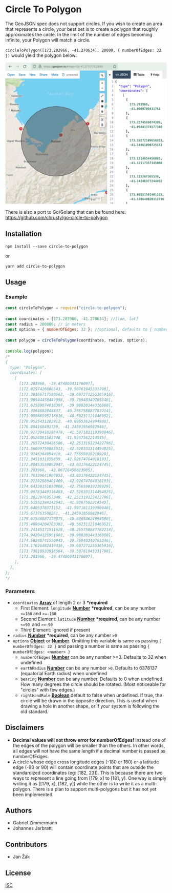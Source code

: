 # Circle To Polygon

The GeoJSON spec does not support circles. If you wish to create an area that represents a circle, your best bet is to create a polygon that roughly approximates the circle. In the limit of the number of edges becoming infinite, your Polygon will match a circle.

`circleToPolygon([173.283966, -41.270634], 20000, { numberOfEdges: 32 })` would yield the polygon below:

![Example of a polygon with 20000 meter radius, 32 edges and center in 173.283966,-41.270634 (lon,lat)](example.png "Example circle (20km radius with 32 edges)")

There is also a port to Go/Golang that can be found here: https://github.com/chrusty/go-circle-to-polygon

## Installation

`npm install --save circle-to-polygon`

or

`yarn add circle-to-polygon`

## Usage

### Example

```javascript
const circleToPolygon = require("circle-to-polygon");

const coordinates = [173.283966, -41.270634]; //[lon, lat]
const radius = 200000; // in meters
const options = { numberOfEdges: 32 }; //optional, defaults to { numberOfEdges: 32 }

const polygon = circleToPolygon(coordinates, radius, options);

console.log(polygon);
/*
{
  type: "Polygon",
  coordinates: [
    [
      [173.283966, -39.47400343176097],
      [172.8297426608343, -39.50761945331798],
      [172.39166717580562, -39.607271255365916],
      [171.98544458449058, -39.76940340765346],
      [171.62589074038397, -39.98820144316868],
      [171.3264802848837, -40.255758887782214],
      [171.09888995216616, -40.56231121046952],
      [170.9525431282912, -40.89653624994988],
      [170.894168491739, -41.24591956982946],
      [170.92739416288478, -41.597181119390946],
      [171.0524081585746, -41.9367562214545],
      [171.26572430426506, -42.251319123422796],
      [171.56009750883513, -42.528331314494025],
      [171.9246304894919, -42.75659019219929],
      [172.3451031959859, -42.92674764018193],
      [172.80453558092947, -43.03176422124745],
      [173.283966, -43.06726456823905],
      [173.76339641907052, -43.03176422124745],
      [174.22282880401409, -42.92674764018193],
      [174.64330151050808, -42.75659019219929],
      [175.00783449116483, -42.528331314494025],
      [175.3022076957349, -42.251319123422796],
      [175.51552384142542, -41.9367562214545],
      [175.6405378371152, -41.597181119390946],
      [175.673763508261, -41.24591956982946],
      [175.61538887170875, -40.89653624994988],
      [175.46904204783382, -40.56231121046952],
      [175.24145171511628, -40.255758887782214],
      [174.94204125961602, -39.98820144316868],
      [174.58248741550943, -39.76940340765346],
      [174.17626482419436, -39.607271255365916],
      [173.73818933916564, -39.50761945331798],
      [173.283966, -39.47400343176097],
    ],
  ],
};
*/
```

### Parameters

- `coordinates` **[Array][arraydef]** of length 2 or 3 **\*required**
  - First Element: `longitude` **[Number][numberdef]** **\*required**, can be any number `<=180` and `>=-180`
  - Second Element: `latitude` **[Number][numberdef]** **\*required**, can be any number `<=90 `and `>=-90`
  - Third Element: Ignored if present
- `radius` **[Number][numberdef]** **\*required**, can be any number `>0`
- `options` **[Object][objectdef]** or **[Number][numberdef]**. Omitting this variable is same as passing `{ numberOfEdges: 32 }` and passing a number is same as passing `{ numberOfEdges: <number> }`
  - `numberOfEdges` **[Number][numberdef]** can be any number >=3. Defaults to 32 when undefined
  - `earthRadius` **[Number][numberdef]** can be any number `>0`. Defaults to 6378137 (equatorial Earth radius) when undefined
  - `bearing` **[Number][numberdef]** can be any number. Defaults to 0 when undefined. How many degrees the circle should be rotated. (Most noticeable for "circles" with few edges.)
  - `rightHandRule` **[Boolean][booldef]** default to false when undefined. If true, the circle will be drawn in the opposite direction. This is useful when drawing a hole in another shape, or if your system is following the old standard.

## Disclaimers

- **Decimal values will not throw error for numberOfEdges!** Instead one of the edges of the polygon will be smaller than the others. In other words, all edges will not have the same length if a decimal number is passed as numberOfEdges.
- A circle whose edge cross longitude edges (-180 or 180) or a latitude edge (-90 or 90) will contain coordinate points that are outside the standardized coordinates (eg: [182, 23]). This is because there are two ways to represent a line going from [179, x] to [181, y]. One way is simply writing it as [[179, x], [182, y]] while the other is to write it as a multi-polygon. There is a plan to support multi-polygons but it has not yet been implemented.

## Authors

- Gabriel Zimmermann
- Johannes Jarbratt

## Contributors

- Jan Žák

## License

[ISC](./LICENSE.txt)

[arraydef]: https://developer.mozilla.org/docs/Web/JavaScript/Reference/Global_Objects/Array
[booldef]: https://developer.mozilla.org/docs/Web/JavaScript/Reference/Global_Objects/Boolean
[numberdef]: https://developer.mozilla.org/docs/Web/JavaScript/Reference/Global_Objects/Number
[objectdef]: https://developer.mozilla.org/docs/Web/JavaScript/Reference/Global_Objects/Object
